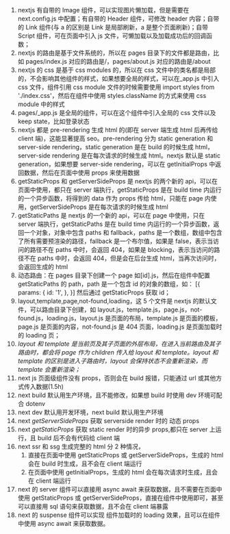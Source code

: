 1. nextjs 有自带的 Image 组件，可以实现图片懒加载，但是需要在 next.config.js 中配置；有自带的 Header 组件，可修改 header 内容；自带的 Link 组件(与 a 的区别是 Link 是局部刷新，a 是整个页面刷新)；自带 Script 组件，可在页面中引入 js 文件，可懒加载以及加载成功后的回调函数；
2. nextjs 的路由是基于文件系统的，所以在 pages 目录下的文件都是路由，比如 pages/index.js 对应的路由是/，pages/about.js 对应的路由是/about
3. nextjs 的 css 是基于 css modules 的，所以在 css 文件中的类名都是局部的，不会影响其他组件的样式，如果想要全局的样式，可以在\_app.js 中引入 css 文件，组件引用 css module 文件的时候需要使用 import styles from './index.css'，然后在组件中使用 styles.className 的方式来使用 css module 中的样式
4. pages/\_app.js 是全局的组件，可以在这个组件中引入全局的 css 文件以及 keep state，比如登录状态
5. nextjs 都是 pre-rendering 生成 html 的(即在 server 端生成 html 后再传给 client 端)，这能显著提高 seo。pre-rendering 分为 static generation 和 server-side rendering，static generation 是在 build 的时候生成 html，server-side rendering 是在每次请求的时候生成 html。nextjs 默认是 static generation，如果想要 server-side rendering，可以在 getInitialProps 中返回数据，然后在页面中使用 props 来使用数据
6. getStaticProps 和 getServerSideProps 是 nextjs 的两个新的 api，可以在页面中使用，都只在 server 端执行，getStaticProps 是在 build time 内运行的一个异步函数，将得到的 data 作为 props 传给 html，只能在 page 内使用，getServerSideProps 是在每次请求的时候生成 html
7. getStaticPaths 是 nextjs 的一个新的 api，可以在 page 中使用，只在 server 端执行，getStaticPaths 是在 build time 内运行的一个异步函数，返回一个对象，对象中包含 paths 和 fallback，paths 是一个数组，数组中包含了所有需要预渲染的路径，fallback 是一个布尔值，如果是 false，表示当访问的路径不在 paths 中时，会返回 404，如果是 blocking，表示当访问的路径不在 paths 中时，会返回 404，但是会在后台生成 html，当再次访问时，会返回生成的 html
8. 动态路由：在 pages 目录下创建一个 page 如[id].js，然后在组件中配置 getStaticPaths 的 path，path 是一个包含 id 的对象的数组，如：
   [{
   params: {
   id: '1',
   },
   }]
   然后通过 getStaticProps 获取 id；
9. layout,template,page,not-found,loading，这 5 个文件是 nextjs 的默认文件，可以路由目录下创建，如 layout.js，template.js，page.js，not-found.js，loading.js，layout.js 是页面的布局，template.js 是页面的模板，page.js 是页面的内容，not-found.js 是 404 页面，loading.js 是页面加载时的 loading 页；
10. _layout 和 template 是当前页及其子页面的外层布局，在进入当前路由及其子路由时，都会将 page 作为 children 传入给 layout 和 template。layout 和 template 的区别是进入子路由时，layout 会保持状态不会重新渲染，而 template 会重新渲染；_
11. next js 页面级组件没有 props，否则会在 build 报错，只能通过 url 或其他方式传入数据(1.5h)
12. next build 默认用生产环境，且不能修改，如果想 build 时使用 dev 环境可配合 dotenv
13. next dev 默认用开发环境，next build 默认用生产环境
14. next _getServerSideProps_ 获取 serverside render 时的 动态 props
15. next _getStaticProps_ 获取 static render 时的异步 props,都只在 server 上运行，且 build 后不会有代码给 client 端
16. next ssr 和 ssg 生成完整的 html 分 2 种情况，
    1. 直接在页面中使用 getStaticProps 或 getServerSideProps，生成的 html 会在 build 时生成，且不会在 client 端运行
    2. 在页面中使用 getInitialProps，生成的 html 会在每次请求时生成，且会在 client 端运行
17. next 的 server 组件可以直接用 async await 来获取数据，且不需要在页面中使用 getStaticProps 或 getServerSideProps，直接在组件中使用即可，甚至可以直接用 sql 语句来获取数据，且不会在 client 端暴露
18. next 的 suspense 组件可以实现 组件加载时的 loading 效果，且可以在组件中使用 async await 来获取数据。
